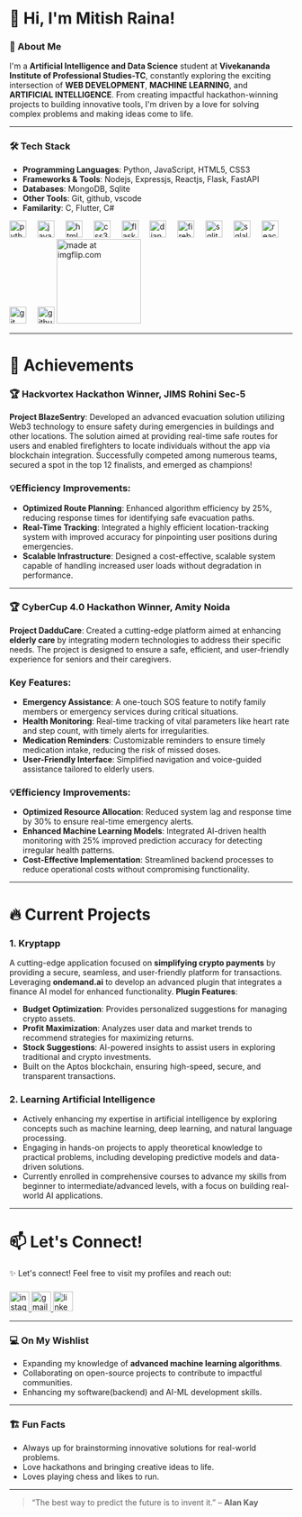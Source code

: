 # 👋 Hi, I'm Mitish Raina!

### 🚀 About Me
I'm a **Artificial Intelligence and Data Science** student at **Vivekananda Institute of Professional Studies-TC**, constantly exploring the exciting intersection of **WEB DEVELOPMENT**, **MACHINE LEARNING**, and **ARTIFICIAL INTELLIGENCE**. From creating impactful hackathon-winning projects to building innovative tools, I'm driven by a love for solving complex problems and making ideas come to life.

---

### 🛠️ Tech Stack
- **Programming Languages**: Python, JavaScript, HTML5, CSS3
- **Frameworks & Tools**: Nodejs, Expressjs, Reactjs, Flask, FastAPI
- **Databases**: MongoDB, Sqlite
- **Other Tools**: Git, github, vscode
- **Familarity**: C, Flutter, C#

<div align="left">
  <img src="https://cdn.jsdelivr.net/gh/devicons/devicon/icons/python/python-original.svg" height="30" alt="python logo"  />
  <img width="12" />
  <img src="https://cdn.jsdelivr.net/gh/devicons/devicon/icons/javascript/javascript-original.svg" height="30" alt="javascript logo"  />
  <img width="12" />
  <img src="https://cdn.jsdelivr.net/gh/devicons/devicon/icons/html5/html5-original.svg" height="30" alt="html5 logo"  />
  <img width="12" />
  <img src="https://cdn.jsdelivr.net/gh/devicons/devicon/icons/css3/css3-original.svg" height="30" alt="css3 logo"  />
  <img width="12" />
  <img src="https://cdn.jsdelivr.net/gh/devicons/devicon/icons/flask/flask-original.svg" height="30" alt="flask logo"  />
  <img width="12" />
  <img src="https://cdn.jsdelivr.net/gh/devicons/devicon/icons/django/django-plain.svg" height="30" alt="django logo"  />
  <img width="12" />
  <img src="https://cdn.jsdelivr.net/gh/devicons/devicon/icons/firebase/firebase-plain.svg" height="30" alt="firebase logo"  />
  <img width="12" />
  <img src="https://cdn.jsdelivr.net/gh/devicons/devicon/icons/sqlite/sqlite-original.svg" height="30" alt="sqlite logo"  />
  <img width="12" />
  <img src="https://cdn.jsdelivr.net/gh/devicons/devicon/icons/sqlalchemy/sqlalchemy-original.svg" height="30" alt="sqlalchemy logo"  />
  <img width="12" />
  <img src="https://cdn.jsdelivr.net/gh/devicons/devicon/icons/react/react-original.svg" height="30" alt="react logo"  />
  <img width="12" />
  <img src="https://cdn.jsdelivr.net/gh/devicons/devicon/icons/git/git-original.svg" height="30" alt="git logo"  />
  <img width="12" />
  <img src="https://cdn.jsdelivr.net/gh/devicons/devicon/icons/github/github-original.svg" height="30" alt="github logo"  />
  <a href="https://imgflip.com/i/9by8k1"><img src="https://i.imgflip.com/9by8k1.jpg" height="150px" title="made at imgflip.com"/></a><div><a href="https://imgflip.com/memegenerator"></a></div>
</div>

---

# 🌟 Achievements
### 🏆 **Hackvortex Hackathon Winner, JIMS Rohini Sec-5**

**Project BlazeSentry**: Developed an advanced evacuation solution utilizing Web3 technology to ensure safety during emergencies in buildings and other locations. The solution aimed at providing real-time safe routes for users and enabled firefighters to locate individuals without the app via blockchain integration. Successfully competed among numerous teams, secured a spot in the top 12 finalists, and emerged as champions!

### 💡**Efficiency Improvements**:

- **Optimized Route Planning**: Enhanced algorithm efficiency by 25%, reducing response times for identifying safe evacuation paths.
- **Real-Time Tracking**: Integrated a highly efficient location-tracking system with improved accuracy for pinpointing user positions during emergencies.
- **Scalable Infrastructure**: Designed a cost-effective, scalable system capable of handling increased user loads without degradation in performance.

---
### 🏆 **CyberCup 4.0 Hackathon Winner, Amity Noida**

**Project DadduCare**: Created a cutting-edge platform aimed at enhancing **elderly care** by integrating modern technologies to address their specific needs. The project is designed to ensure a safe, efficient, and user-friendly experience for seniors and their caregivers.
### Key Features:
- **Emergency Assistance**: A one-touch SOS feature to notify family members or emergency services during critical situations.
- **Health Monitoring**: Real-time tracking of vital parameters like heart rate and step count, with timely alerts for irregularities.
- **Medication Reminders**: Customizable reminders to ensure timely medication intake, reducing the risk of missed doses.
- **User-Friendly Interface**: Simplified navigation and voice-guided assistance tailored to elderly users.
### 💡**Efficiency Improvements**:

- **Optimized Resource Allocation**: Reduced system lag and response time by 30% to ensure real-time emergency alerts.
- **Enhanced Machine Learning Models**: Integrated AI-driven health monitoring with 25% improved prediction accuracy for detecting irregular health patterns.
- **Cost-Effective Implementation**: Streamlined backend processes to reduce operational costs without compromising functionality.

---

# 🔥 Current Projects
### 1. **Kryptapp**
A cutting-edge application focused on **simplifying crypto payments** by providing a secure, seamless, and user-friendly platform for transactions.
Leveraging **ondemand.ai** to develop an advanced plugin that integrates a finance AI model for enhanced functionality.
  **Plugin Features**:
 - **Budget Optimization**: Provides personalized suggestions for managing crypto assets.
 - **Profit Maximization**: Analyzes user data and market trends to recommend strategies for maximizing returns.
 - **Stock Suggestions**: AI-powered insights to assist users in exploring traditional and crypto investments.
 - Built on the Aptos blockchain, ensuring high-speed, secure, and transparent transactions.

### 2. **Learning Artificial Intelligence**
 - Actively enhancing my expertise in artificial intelligence by exploring concepts such as machine learning, deep learning, and natural language processing.
 - Engaging in hands-on projects to apply theoretical knowledge to practical problems, including developing predictive models and data-driven solutions.
 - Currently enrolled in comprehensive courses to advance my skills from beginner to intermediate/advanced levels, with a focus on building real-world AI applications.
---

# 📫 Let's Connect!

<p>✨ Let's connect! Feel free to visit my profiles and reach out:</p>

###
<div align="left">
  <a href="https://www.instagram.com/mitishraina" target="_blank">
    <img src="https://img.shields.io/static/v1?message=Instagram&logo=instagram&label=&color=E4405F&logoColor=white&labelColor=&style=for-the-badge" height="35" alt="instagram logo" />
  </a>
  <a href="mailto:your-rainamitish7@gmail.com" target="_blank">
    <img src="https://img.shields.io/static/v1?message=Gmail&logo=gmail&label=&color=D14836&logoColor=white&labelColor=&style=for-the-badge" height="35" alt="gmail logo" />
  </a>
  <a href="https://www.linkedin.com/in/mitishraina" target="_blank">
    <img src="https://img.shields.io/static/v1?message=LinkedIn&logo=linkedin&label=&color=0077B5&logoColor=white&labelColor=&style=for-the-badge" height="35" alt="linkedin logo" />
  </a>
</div>

---

### 💻 On My Wishlist
- Expanding my knowledge of **advanced machine learning algorithms**.  
- Collaborating on open-source projects to contribute to impactful communities.  
- Enhancing my software(backend) and AI-ML development skills.

---

### 🏗️ Fun Facts
- Always up for brainstorming innovative solutions for real-world problems.  
- Love hackathons and bringing creative ideas to life.
- Loves playing chess and likes to run.

---

> “The best way to predict the future is to invent it.” – **Alan Kay**
